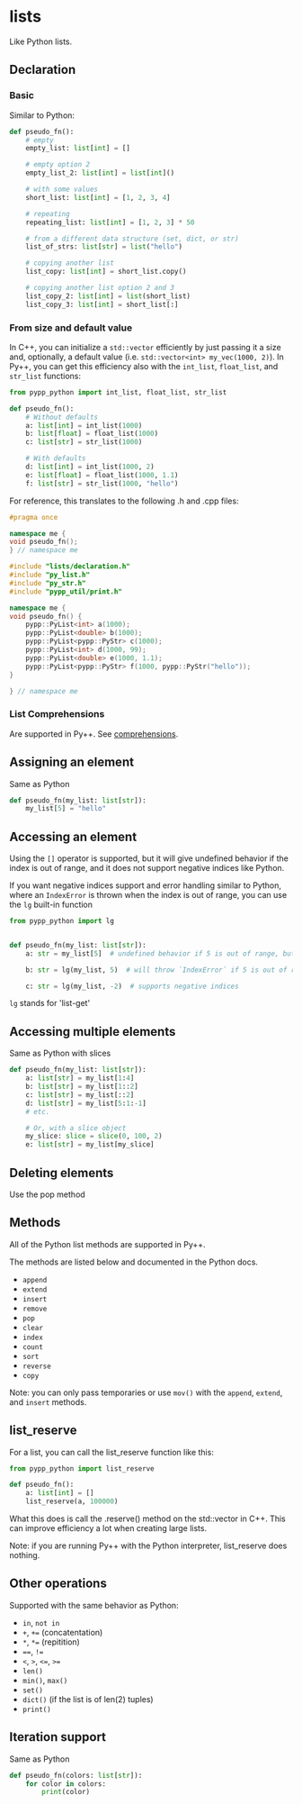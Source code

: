# lists

Like Python lists.

## Declaration

### Basic
Similar to Python:

```python
def pseudo_fn():
    # empty
    empty_list: list[int] = []

    # empty option 2
    empty_list_2: list[int] = list[int]()

    # with some values
    short_list: list[int] = [1, 2, 3, 4]

    # repeating
    repeating_list: list[int] = [1, 2, 3] * 50

    # from a different data structure (set, dict, or str)
    list_of_strs: list[str] = list("hello")

    # copying another list
    list_copy: list[int] = short_list.copy()

    # copying another list option 2 and 3
    list_copy_2: list[int] = list(short_list)
    list_copy_3: list[int] = short_list[:]
```

### From size and default value
In C++, you can initialize a `std::vector` efficiently by just passing it a size and, optionally, a default value (i.e. `std::vector<int> my_vec(1000, 2)`). In Py++, you can get this efficiency also with the `int_list`, `float_list`, and `str_list` functions:

```python
from pypp_python import int_list, float_list, str_list

def pseudo_fn():
    # Without defaults
    a: list[int] = int_list(1000)
    b: list[float] = float_list(1000)
    c: list[str] = str_list(1000)

    # With defaults
    d: list[int] = int_list(1000, 2)
    e: list[float] = float_list(1000, 1.1)
    f: list[str] = str_list(1000, "hello")
```

For reference, this translates to the following .h and .cpp files:

```cpp
#pragma once

namespace me {
void pseudo_fn();
} // namespace me
```

```cpp
#include "lists/declaration.h"
#include "py_list.h"
#include "py_str.h"
#include "pypp_util/print.h"

namespace me {
void pseudo_fn() {
    pypp::PyList<int> a(1000);
    pypp::PyList<double> b(1000);
    pypp::PyList<pypp::PyStr> c(1000);
    pypp::PyList<int> d(1000, 99);
    pypp::PyList<double> e(1000, 1.1);
    pypp::PyList<pypp::PyStr> f(1000, pypp::PyStr("hello"));
}

} // namespace me
```

### List Comprehensions

Are supported in Py++. See [comprehensions](../comprehensions.md).


## Assigning an element

Same as Python
```python
def pseudo_fn(my_list: list[str]):
    my_list[5] = "hello"
```

## Accessing an element

Using the `[]` operator is supported, but it will give undefined behavior if the index is out of range, and it does not support negative indices like Python.

If you want negative indices support and error handling similar to Python, where an `IndexError` is thrown when the index is out of range, you can use the `lg` built-in function


```python
from pypp_python import lg


def pseudo_fn(my_list: list[str]):
    a: str = my_list[5]  # undefined behavior if 5 is out of range, but is really fast

    b: str = lg(my_list, 5)  # will throw `IndexError` if 5 is out of range

    c: str = lg(my_list, -2)  # supports negative indices
```

`lg` stands for 'list-get'

## Accessing multiple elements

Same as Python with slices

```python
def pseudo_fn(my_list: list[str]):
    a: list[str] = my_list[1:4]
    b: list[str] = my_list[1::2]
    c: list[str] = my_list[::2]
    d: list[str] = my_list[5:1:-1]
    # etc.

    # Or, with a slice object
    my_slice: slice = slice(0, 100, 2)
    e: list[str] = my_list[my_slice]
```

## Deleting elements

Use the pop method

## Methods

All of the Python list methods are supported in Py++.

The methods are listed below and documented in the Python docs.
- `append`
- `extend`
- `insert`
- `remove`
- `pop`
- `clear`
- `index`
- `count`
- `sort`
- `reverse`
- `copy`

Note: you can only pass temporaries or use `mov()` with the `append`, `extend`, and `insert` methods.

## list_reserve

For a list, you can call the list_reserve function like this:

```python
from pypp_python import list_reserve

def pseudo_fn():
    a: list[int] = []
    list_reserve(a, 100000)
```

What this does is call the .reserve() method on the std::vector in C++. This can improve efficiency a lot when creating large lists.

Note: if you are running Py++ with the Python interpreter, list_reserve does nothing.

## Other operations

Supported with the same behavior as Python:

- `in`, `not in`
- `+`, `+=` (concatentation)
- `*`, `*=` (repitition)
- `==`, `!=`
- `<`, `>`, `<=`, `>=`
- `len()`
- `min()`, `max()`
- `set()` 
- `dict()` (if the list is of len(2) tuples)
- `print()`

## Iteration support

Same as Python

```python
def pseudo_fn(colors: list[str]):
    for color in colors:
        print(color)
```
